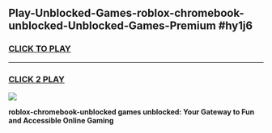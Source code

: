 
## Play-Unblocked-Games-roblox-chromebook-unblocked-Unblocked-Games-Premium #hy1j6
<h3>
<a href="https://premium.freeplayer.one?title=roblox-chromebook-unblocked&ref=12M">CLICK TO PLAY</a></h3>
<hr>

<h3>
<a href="https://premium.freeplayer.one?title=roblox-chromebook-unblocked&ref=12M">CLICK 2 PLAY</a>
  
</h3>

<a href="https://premium.freeplayer.one?title=roblox-chromebook-unblocked&ref=12M"><img src="https://clearcache.store/games.png"></a>


**roblox-chromebook-unblocked games unblocked: Your Gateway to Fun and Accessible Online Gaming**
